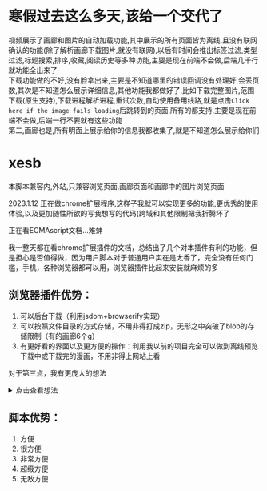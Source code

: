 # 寒假过去这么多天,该给一个交代了

视频展示了画廊和图片的自动加载功能,其中展示的所有页面皆为离线,且没有联网确认的功能(除了解析画廊下载图片,就没有联网),以后有时间会推出标签过滤,类型过滤,标题搜索,排序,收藏,阅读历史等多种功能,主要是现在前端不会做,后端几千行就功能全出来了  
下载功能做的不好,没有脸拿出来,主要是不知道哪里的错误回调没有处理好,会丢页数,其次是不知道怎么展示详细信息,其他功能我都做好了,比如下载完整图片,范围下载(原生支持),下载进程解析进程,重试次数,自动使用备用线路,就是点击`Click here if the image fails loading`后跳转到的页面,所有的都支持,主要是现在前端不会做,后端一行不要就有这些功能  
第二,画廊也是,所有明面上展示给你的信息我都收集了,就是不知道怎么展示给你们  

# xesb

本脚本兼容内,外站,只兼容浏览页面,画廊页面和画廊中的图片浏览页面  

2023.1.12 正在做chrome扩展程序,这样子我就可以实现更多的功能,更优秀的使用体验,以及更加随性所欲的写我想写的代码(跨域和其他限制把我折腾坏了

正在看ECMAscript文档...难蚌

我一整天都在看chrome扩展插件的文档，总结出了几个对本插件有利的功能，但是担心是否值得做，因为用户脚本对于普通用户实在是太香了，完全没有任何门槛，手机，各种浏览器都可以用，浏览器插件比起来安装就麻烦的多
## 浏览器插件优势：
1. 可以后台下载（利用jsdom+browserify实现）
2. 可以按照文件目录的方式存储，不用非得打成zip，无形之中突破了blob的存储限制（有的画廊6个g）
3. 有更好看的界面以及更方便的操作：利用我以前的项目完全可以做到离线预览下载中或下载完的漫画，不用非得上网站上看

对于第三点，我有更庞大的想法
<details>
    <summary>点击查看想法</summary>
    <h1>我可以让插件变成浏览器应用（pwm）并利用扩展插件丰富的功能做到以下这样子的页面，而且是完全的js（展示的图片是我架在家里的nas+一点点php的结果）其实普通的js页面也可以做到，只不过产生不了用户粘性，而且有限制，我就懒得做了，现在又有这个机会了，又有了新的动力，只要让我看见多一个star（当前2），我这个寒假死活都会给你们做出来</h1>
    <h2>主页图片</h2>
    <img src="https://user-images.githubusercontent.com/47025714/212099981-4ce25ba5-9fbb-440d-ae3e-34bf1ac408a6.png"/>
    <h2>预览界面图片</h2>
    <img src="https://user-images.githubusercontent.com/47025714/212103524-a38ff790-88ad-4da2-abd2-94b8b9a9a5ca.png"/>
</details>


## 脚本优势：
1. 方便
2. 很方便
3. 非常方便
4. 超级方便
5. 无敌方便
